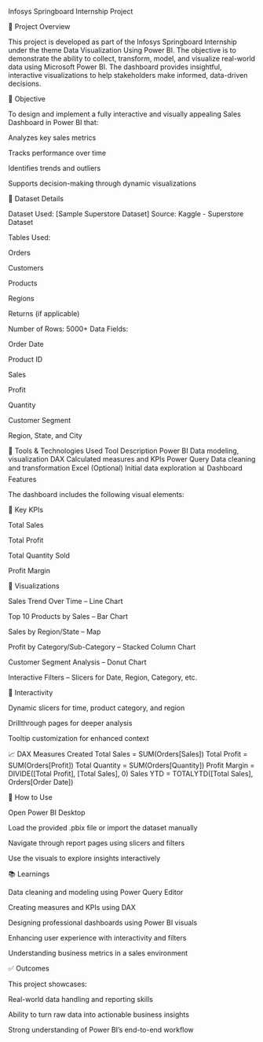 Infosys Springboard Internship Project

🧾 Project Overview

This project is developed as part of the Infosys Springboard Internship under the theme Data Visualization Using Power BI. The objective is to demonstrate the ability to collect, transform, model, and visualize real-world data using Microsoft Power BI. The dashboard provides insightful, interactive visualizations to help stakeholders make informed, data-driven decisions.

🎯 Objective

To design and implement a fully interactive and visually appealing Sales Dashboard in Power BI that:

Analyzes key sales metrics

Tracks performance over time

Identifies trends and outliers

Supports decision-making through dynamic visualizations

📁 Dataset Details

Dataset Used: [Sample Superstore Dataset]
Source: Kaggle - Superstore Dataset

Tables Used:

Orders

Customers

Products

Regions

Returns (if applicable)

Number of Rows: 5000+
Data Fields:

Order Date

Product ID

Sales

Profit

Quantity

Customer Segment

Region, State, and City

🔧 Tools & Technologies Used
Tool	Description
Power BI	Data modeling, visualization
DAX	Calculated measures and KPIs
Power Query	Data cleaning and transformation
Excel (Optional)	Initial data exploration
📊 Dashboard Features

The dashboard includes the following visual elements:

🔹 Key KPIs

Total Sales

Total Profit

Total Quantity Sold

Profit Margin

🔹 Visualizations

Sales Trend Over Time – Line Chart

Top 10 Products by Sales – Bar Chart

Sales by Region/State – Map

Profit by Category/Sub-Category – Stacked Column Chart

Customer Segment Analysis – Donut Chart

Interactive Filters – Slicers for Date, Region, Category, etc.

🔹 Interactivity

Dynamic slicers for time, product category, and region

Drillthrough pages for deeper analysis

Tooltip customization for enhanced context

📈 DAX Measures Created
Total Sales = SUM(Orders[Sales])
Total Profit = SUM(Orders[Profit])
Total Quantity = SUM(Orders[Quantity])
Profit Margin = DIVIDE([Total Profit], [Total Sales], 0)
Sales YTD = TOTALYTD([Total Sales], Orders[Order Date])

🚀 How to Use

Open Power BI Desktop

Load the provided .pbix file or import the dataset manually

Navigate through report pages using slicers and filters

Use the visuals to explore insights interactively

📚 Learnings

Data cleaning and modeling using Power Query Editor

Creating measures and KPIs using DAX

Designing professional dashboards using Power BI visuals

Enhancing user experience with interactivity and filters

Understanding business metrics in a sales environment

✅ Outcomes

This project showcases:

Real-world data handling and reporting skills

Ability to turn raw data into actionable business insights

Strong understanding of Power BI’s end-to-end workflow
